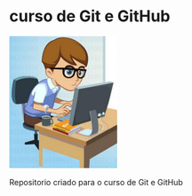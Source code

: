 # curso de Git e GitHub

![imagem teste](./imagem.png)

Repositorio criado para o curso de Git e GitHub